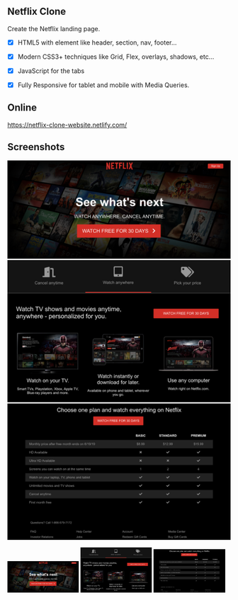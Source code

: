 ## Netflix Clone

Create the Netflix landing page.

* [x] HTML5 with element like header, section, nav, footer...
* [x] Modern CSS3+ techniques like Grid, Flex, overlays, shadows, etc...
* [x] JavaScript for the tabs
* [x] Fully Responsive for tablet and mobile with Media Queries.


## Online

https://netflix-clone-website.netlify.com/

## Screenshots

![](https://github.com/se4astien/netflix-clone/blob/master/screenshots/netflix-clone-01.png)
![](https://github.com/se4astien/netflix-clone/blob/master/screenshots/netflix-clone-02.png)
![](https://github.com/se4astien/netflix-clone/blob/master/screenshots/netflix-clone-03.png)


<img src="https://github.com/se4astien/netflix-clone/blob/master/screenshots/netflix-clone-01.png" width="32%">
<img src="https://github.com/se4astien/netflix-clone/blob/master/screenshots/netflix-clone-02.png" width="32%">
<img src="https://github.com/se4astien/netflix-clone/blob/master/screenshots/netflix-clone-03.png" width="32%">

